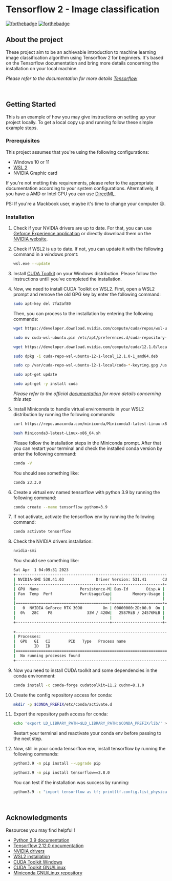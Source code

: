 # Tensorflow 2 - Image classification

[![forthebadge](https://forthebadge.com/images/badges/made-with-python.svg)](https://forthebadge.com)
[![forthebadge](https://forthebadge.com/images/badges/powered-by-black-magic.svg)](https://forthebadge.com)


## About the project

These project aim to be an achievable introduction to machine learning image classification algorithm using Tensorflow 2 for beginners. It's based on the Tensorflow documentation and bring more details concerning the installation on your local machine.

_Please refer to the documentation for more details [Tensorflow](https://www.tensorflow.org/overview)_

&nbsp;

## Getting Started

This is an example of how you may give instructions on setting up your project locally.
To get a local copy up and running follow these simple example steps.

### Prerequisites

This project assumes that you're using the following configurations:

* Windows 10 or 11
* [WSL 2](https://learn.microsoft.com/fr-fr/windows/wsl/install)
* NVIDIA Graphic card

If you're not metting this requirements, please refer to the appropriate documentation according to your system configurations. Alternatively, if you have a AMD or Intel GPU you can use [DirectML](https://learn.microsoft.com/en-us/windows/ai/directml/gpu-tensorflow-plugin).

PS: If you're a Mackbook user, maybe it's time to change your computer 😉.

### Installation

1. Check if your NVIDIA drivers are up to date. For that, you can use [Geforce Experience application](https://www.nvidia.com/fr-fr/geforce/geforce-experience/) or directly download them on the [NVIDIA website](https://www.nvidia.com/Download/index.aspx).
2. Check if WSL2 is up to date. If not, you can update it with the following command in a windows promt:

   ```sh
   wsl.exe --update
   ```

3. Install [CUDA Toolkit](https://developer.nvidia.com/cuda-downloads) on your Windows distribution. Please follow the instructions untill you've completed the installation.

4. Now, we need to install CUDA Toolkit on WSL2. First, open a WSL2 prompt and remove the old GPG key by enter the following command:

   ```bash
   sudo apt-key del 7fa2af80
   ```

   Then, you can process to the installation by entering the following commands:

   ```bash
   wget https://developer.download.nvidia.com/compute/cuda/repos/wsl-ubuntu/x86_64/cuda-wsl-ubuntu.pin
   ```

   ```bash
   sudo mv cuda-wsl-ubuntu.pin /etc/apt/preferences.d/cuda-repository-pin-600
   ```

   ```bash
   wget https://developer.download.nvidia.com/compute/cuda/12.1.0/local_installers/cuda-repo-wsl-ubuntu-12-1-local_12.1.0-1_amd64.deb
   ```

   ```bash
   sudo dpkg -i cuda-repo-wsl-ubuntu-12-1-local_12.1.0-1_amd64.deb
   ```

   ```bash
   sudo cp /var/cuda-repo-wsl-ubuntu-12-1-local/cuda-*-keyring.gpg /usr/share/keyrings/
   ```

   ```bash
   sudo apt-get update
   ```

   ```bash
   sudo apt-get -y install cuda
   ```

   _Please refer to the official [documentation](https://developer.nvidia.com/cuda-downloads?target_os=Linux&target_arch=x86_64&Distribution=WSL-Ubuntu&target_version=2.0&target_type=deb_local) for more details concerning this step_

5. Install Miniconda to handle virtual environments in your WSL2 distribution by running the following commands:

   ```bash
   curl https://repo.anaconda.com/miniconda/Miniconda3-latest-Linux-x86_64.sh -o Miniconda3-latest-Linux-x86_64.sh
   ```

   ```bash
   bash Miniconda3-latest-Linux-x86_64.sh
   ```

   Please follow the installation steps in the Miniconda prompt. After that you can restart your terminal and check the installed conda version by enter the following command:

   ```bash
   conda -V
   ```

   You should see something like:

   ```bash
   conda 23.3.0
   ```

6. Create a virtual env named tensorflow with python 3.9 by running the following command:

   ```bash
   conda create --name tensorflow python=3.9
   ```

7. If not activate, activate the tensorflow env by running the following command:

   ```bash
   conda activate tensorflow
   ```

8. Check the NVIDIA drivers installation:

   ```bash
   nvidia-smi
   ```

   You should see something like:

   ```bash
   Sat Apr  1 04:09:31 2023       
   +---------------------------------------------------------------------------------------+
   | NVIDIA-SMI 530.41.03              Driver Version: 531.41       CUDA Version: 12.1     |
   |-----------------------------------------+----------------------+----------------------+
   | GPU  Name                  Persistence-M| Bus-Id        Disp.A | Volatile Uncorr. ECC |
   | Fan  Temp  Perf            Pwr:Usage/Cap|         Memory-Usage | GPU-Util  Compute M. |
   |                                         |                      |               MIG M. |
   |=========================================+======================+======================|
   |   0  NVIDIA GeForce RTX 3090         On | 00000000:2D:00.0  On |                  N/A |
   |  0%   28C    P8               33W / 420W|   2587MiB / 24576MiB |      4%      Default |
   |                                         |                      |                  N/A |
   +-----------------------------------------+----------------------+----------------------+
                                                                                            
   +---------------------------------------------------------------------------------------+
   | Processes:                                                                            |
   |  GPU   GI   CI        PID   Type   Process name                            GPU Memory |
   |        ID   ID                                                             Usage      |
   |=======================================================================================|
   |  No running processes found                                                           |
   +---------------------------------------------------------------------------------------+
   ```

9. Now you need to install CUDA toolkit and some dependencies in the conda environment:

   ```bash
   conda install -c conda-forge cudatoolkit=11.2 cudnn=8.1.0
   ```

10. Create the config repository access for conda:

    ```bash
    mkdir -p $CONDA_PREFIX/etc/conda/activate.d
    ```

11. Export the repository path access for conda:

    ```bash
    echo 'export LD_LIBRARY_PATH=$LD_LIBRARY_PATH:$CONDA_PREFIX/lib/' > $CONDA_PREFIX/etc/conda/activate.d/env_vars.sh
    ```

    Restart your terminal and reactivate your conda env before passing to the next step.

12. Now, still in your conda tensorflow env, install tensorflow by running the following commands:

    ```bash
    python3.9 -m pip install --upgrade pip
    ```

    ```bash
    python3.9 -m pip install tensorflow==2.8.0
    ```

    You can test if the installation was success by running:

    ```bash
    python3.9 -c "import tensorflow as tf; print(tf.config.list_physical_devices('GPU'))"
    ```

&nbsp;

## Acknowledgments

Resources you may find helpful !

* [Python 3.9 documentation](https://docs.python.org/3.9/)
* [Tensorflow 2.12.0 documentation](https://www.tensorflow.org/api_docs/python/tf)
* [NVIDIA drivers](https://www.nvidia.com/Download/index.aspx)
* [WSL2 installation](https://learn.microsoft.com/fr-fr/windows/wsl/install)
* [CUDA Toolkit Windows](https://developer.nvidia.com/cuda-downloads)
* [CUDA Toolkit GNU/Linux](https://developer.nvidia.com/cuda-downloads?target_os=Linux&target_arch=x86_64&Distribution=WSL-Ubuntu&target_version=2.0&target_type=deb_local)
* [Miniconda GNU/Linux repository](https://repo.anaconda.com/miniconda/Miniconda3-latest-Linux-x86_64.sh)
